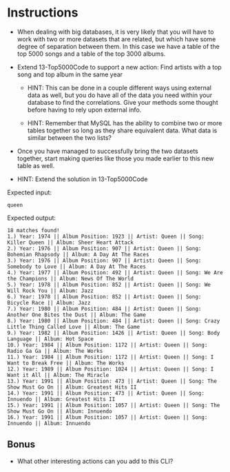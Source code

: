 # Instructions

- When dealing with big databases, it is very likely that you will have to work with two or more datasets that are related, but which have some degree of separation between them. In this case we have a table of the top 5000 songs and a table of the top 3000 albums.

- Extend 13-Top5000Code to support a new action: Find artists with a top song and top album in the same year

  - HINT: This can be done in a couple different ways using external data as well, but you do have all of the data you need within your database to find the correlations. Give your methods some thought before having to rely upon external info.

  - HINT: Remember that MySQL has the ability to combine two or more tables together so long as they share equivalent data. What data is similar between the two lists?

- Once you have managed to successfully bring the two datasets together, start making queries like those you made earlier to this new table as well.

- HINT: Extend the solution in 13-Top5000Code

Expected input:

```
queen
```

Expected output:

```
18 matches found!
1.) Year: 1974 || Album Position: 1923 || Artist: Queen || Song: Killer Queen || Album: Sheer Heart Attack
2.) Year: 1976 || Album Position: 907 || Artist: Queen || Song: Bohemian Rhapsody || Album: A Day At The Races
3.) Year: 1976 || Album Position: 907 || Artist: Queen || Song: Somebody to Love || Album: A Day At The Races
4.) Year: 1977 || Album Position: 492 || Artist: Queen || Song: We Are the Champions || Album: News Of The World
5.) Year: 1978 || Album Position: 852 || Artist: Queen || Song: We Will Rock You || Album: Jazz
6.) Year: 1978 || Album Position: 852 || Artist: Queen || Song: Bicycle Race || Album: Jazz
7.) Year: 1980 || Album Position: 484 || Artist: Queen || Song: Another One Bites the Dust || Album: The Game
8.) Year: 1980 || Album Position: 484 || Artist: Queen || Song: Crazy Little Thing Called Love || Album: The Game
9.) Year: 1982 || Album Position: 1426 || Artist: Queen || Song: Body Language || Album: Hot Space
10.) Year: 1984 || Album Position: 1172 || Artist: Queen || Song: Radio Ga Ga || Album: The Works
11.) Year: 1984 || Album Position: 1172 || Artist: Queen || Song: I Want to Break Free || Album: The Works
12.) Year: 1989 || Album Position: 1024 || Artist: Queen || Song: I Want it All || Album: The Miracle
13.) Year: 1991 || Album Position: 473 || Artist: Queen || Song: The Show Must Go On || Album: Greatest Hits II
14.) Year: 1991 || Album Position: 473 || Artist: Queen || Song: Innuendo || Album: Greatest Hits II
15.) Year: 1991 || Album Position: 1057 || Artist: Queen || Song: The Show Must Go On || Album: Innuendo
16.) Year: 1991 || Album Position: 1057 || Artist: Queen || Song: Innuendo || Album: Innuendo
```

## Bonus

- What other interesting actions can you add to this CLI?
